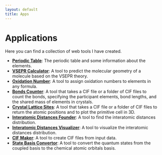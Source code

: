 ```yaml
---
layout: default
title: Apps
---
```

# Applications

Here you can find a collection of web tools I have created.

- **[Periodic Table](./apps/periodic_table.html)**: The periodic table and some information about the elements.
- **[VSEPR Calculator](./apps/vsepr_calculator.html)**: A tool to predict the molecular geometry of a molecule based on the VSEPR theory.
- **[Oxidation Number](./apps/oxidation_number.html)**: A tool to assign oxidation numbers to elements in any formula.
- **[Bonds Counter](./apps/bonds_counter.html)**: A tool that takes a CIF file or a folder of CIF files to count the bonds, specifying the participant elements, bond lengths, and the shared mass of elements in crystals.
- **[Crystal Lattice Sites](./apps/crystal_lattice_sites.html)**: A tool that takes a CIF file or a folder of CIF files to return the atomic positions and to plot the primitive cell in 3D.
- **[Interatomic Distances Founder](./apps/interatomic_distances_founder.html)**: A tool to find the interatomic distances distribution.
- **[Interatomic Distances Visualizer](./apps/interatomic_distances_visualizer.html)**: A tool to visualize the interatomic distances distribution.
- **[CIF Maker](./apps/cif_maker.html)**: A tool to create CIF files from input data.
- **[State Basis Convertor](./apps/state_basis_convertor.html)**: A tool to convert the quantum states from the coupled basis to the chemical atomic orbitals basis.
